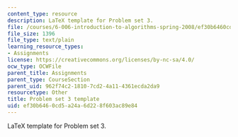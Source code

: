 ```yaml
---
content_type: resource
description: LaTeX template for Problem set 3.
file: /courses/6-006-introduction-to-algorithms-spring-2008/ef30b6460cd5a24a6d228f603ac89e84_ps3_template.tex
file_size: 1396
file_type: text/plain
learning_resource_types:
- Assignments
license: https://creativecommons.org/licenses/by-nc-sa/4.0/
ocw_type: OCWFile
parent_title: Assignments
parent_type: CourseSection
parent_uid: 962f74c2-1810-7cd2-4a11-4361ecda2da9
resourcetype: Other
title: Problem set 3 template
uid: ef30b646-0cd5-a24a-6d22-8f603ac89e84
---
```

LaTeX template for Problem set 3.